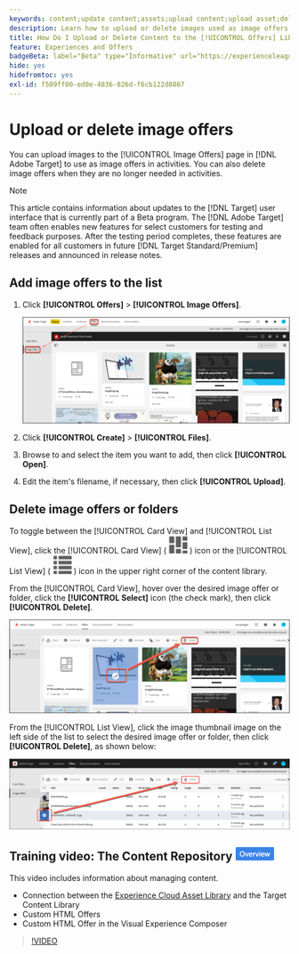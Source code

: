 ```yaml
---
keywords: content;update content;assets;upload content;upload asset;delete content
description: Learn how to upload or delete images used as image offers.
title: How Do I Upload or Delete Content to the [!UICONTROL Offers] Library?
feature: Experiences and Offers
badgeBeta: label="Beta" type="Informative" url="https://experienceleague.adobe.com/docs/target/using/introduction/intro.html#beta newtab=true" tooltip="What are Beta features in [!DNL Adobe Target]."
hide: yes
hidefromtoc: yes
exl-id: f509ff00-ed0e-4836-826d-f6cb122d8867
---
```

# Upload or delete image offers 

You can upload images to the [!UICONTROL Image Offers] page in [!DNL Adobe Target] to use as image offers in activities. You can also delete image offers when they are no longer needed in activities.

>[!NOTE]
>
>This article contains information about updates to the [!DNL Target] user interface that is currently part of a Beta program. The [!DNL Adobe Target] team often enables new features for select customers for testing and feedback purposes. After the testing period completes, these features are enabled for all customers in future [!DNL Target Standard/Premium] releases and announced in release notes.

## Add image offers to the list

1. Click **[!UICONTROL Offers]** > **[!UICONTROL Image Offers]**.

   ![Offers > Image Offers](/help/main/c-experiences/c-manage-content/assets/image-offers-new.png)

1. Click **[!UICONTROL Create]** > **[!UICONTROL Files]**.
1. Browse to and select the item you want to add, then click **[!UICONTROL Open]**.
1. Edit the item's filename, if necessary, then click **[!UICONTROL Upload]**.

## Delete image offers or folders

To toggle between the [!UICONTROL Card View] and [!UICONTROL List View], click the [!UICONTROL Card View] ( ![Card view icon](/help/main/c-experiences/c-manage-content/assets/icon-tile.png) ) icon or the [!UICONTROL List View] ( ![List view icon](/help/main/c-experiences/c-manage-content/assets/icon-list-view.png) ) icon in the upper right corner of the content library.

From the [!UICONTROL Card View], hover over the desired image offer or folder, click the **[!UICONTROL Select]** icon (the check mark), then click **[!UICONTROL Delete]**.

![Delete offer from card view](/help/main/c-experiences/c-manage-content/assets/delete-card-view.png)

From the [!UICONTROL List View], click the image thumbnail image on the left side of the list to select the desired image offer or folder, then click **[!UICONTROL Delete]**, as shown below:

![Delete selected item](/help/main/c-experiences/c-manage-content/assets/delete-image-offer.png)

## Training video: The Content Repository ![Overview badge](/help/main/assets/overview.png)

This video includes information about managing content. 

* Connection between the [Experience Cloud Asset Library](https://experienceleague.adobe.com/docs/core-services/interface/assets/creative-cloud.html) and the Target Content Library 
* Custom HTML Offers 
* Custom HTML Offer in the Visual Experience Composer 

>[!VIDEO](https://video.tv.adobe.com/v/17387)

